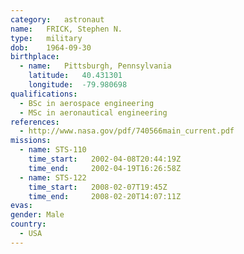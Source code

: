```yaml
---
category:	astronaut
name:	FRICK, Stephen N.
type:	military
dob:	1964-09-30
birthplace:
  - name:	Pittsburgh, Pennsylvania
    latitude:	40.431301
    longitude:	-79.980698
qualifications:
  - BSc in aerospace engineering
  - MSc in aeronautical engineering
references:
  - http://www.nasa.gov/pdf/740566main_current.pdf
missions:
  - name: STS-110
    time_start:   2002-04-08T20:44:19Z
    time_end:     2002-04-19T16:26:58Z
  - name: STS-122
    time_start:   2008-02-07T19:45Z
    time_end:     2008-02-20T14:07:11Z
evas:
gender:	Male
country:
  - USA
---
```

